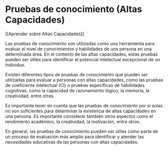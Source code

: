 # Pruebas de conocimiento (Altas Capacidades)

[[Aprender sobre Altas Capacidades]]

Las pruebas de conocimiento son utilizadas como una herramienta para evaluar el nivel de conocimientos y habilidades de una persona en una determinada área. En el contexto de las altas capacidades, estas pruebas pueden ser útiles para identificar el potencial intelectual excepcional de un individuo.

Existen diferentes tipos de pruebas de conocimiento que pueden ser utilizadas para evaluar a personas con altas capacidades, como las pruebas de coeficiente intelectual (CI) o pruebas específicas de habilidades cognitivas, como la capacidad de razonamiento lógico, la memoria, la creatividad, entre otras.

Es importante tener en cuenta que las pruebas de conocimiento por sí solas no son suficientes para determinar la existencia de altas capacidades en una persona. Es importante considerar también otros aspectos como el rendimiento académico, la creatividad, la motivación, entre otros.

En general, las pruebas de conocimiento pueden ser útiles como parte de un proceso de evaluación más amplio para identificar y atender las necesidades educativas de las personas con altas capacidades.
